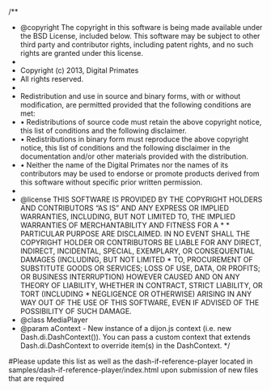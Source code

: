 /**
 * @copyright The copyright in this software is being made available under the BSD License, included below. This software may be subject to other third party and contributor rights, including patent rights, and no such rights are granted under this license.
 *
 * Copyright (c) 2013, Digital Primates
 * All rights reserved.
 *
 * Redistribution and use in source and binary forms, with or without modification, are permitted provided that the following conditions are met:
 * •  Redistributions of source code must retain the above copyright notice, this list of conditions and the following disclaimer.
 * •  Redistributions in binary form must reproduce the above copyright notice, this list of conditions and the following disclaimer in the documentation and/or other materials provided with the distribution.
 * •  Neither the name of the Digital Primates nor the names of its contributors may be used to endorse or promote products derived from this software without specific prior written permission.
 *
 * @license THIS SOFTWARE IS PROVIDED BY THE COPYRIGHT HOLDERS AND CONTRIBUTORS “AS IS” AND ANY EXPRESS OR IMPLIED WARRANTIES, INCLUDING, BUT NOT LIMITED TO, THE IMPLIED WARRANTIES OF MERCHANTABILITY AND FITNESS FOR A  * *		PARTICULAR PURPOSE ARE DISCLAIMED. IN NO EVENT SHALL THE COPYRIGHT HOLDER OR CONTRIBUTORS BE LIABLE FOR ANY DIRECT, INDIRECT, INCIDENTAL, SPECIAL, EXEMPLARY, OR CONSEQUENTIAL DAMAGES (INCLUDING, BUT NOT LIMITED *		TO, PROCUREMENT OF SUBSTITUTE GOODS OR SERVICES; LOSS OF USE, DATA, OR PROFITS; OR BUSINESS INTERRUPTION) HOWEVER CAUSED AND ON ANY THEORY OF LIABILITY, WHETHER IN CONTRACT, STRICT LIABILITY, OR TORT (INCLUDING *		NEGLIGENCE OR OTHERWISE) ARISING IN ANY WAY OUT OF THE USE OF THIS SOFTWARE, EVEN IF ADVISED OF THE POSSIBILITY OF SUCH DAMAGE.
 * @class MediaPlayer
 * @param aContext - New instance of a dijon.js context (i.e. new Dash.di.DashContext()).  You can pass a custom context that extends Dash.di.DashContext to override item(s) in the DashContext.
 */
 
 
#Please update this list as well as the dash-if-reference-player located in samples/dash-if-reference-player/index.html upon submission of new files that are required

<!--3rd Party Libs Dash.js-->
<script src="lib/dijon.js"></script>
<script src="lib/base64.js"></script>
<script src="lib/xml2json.js"></script>
<script src="lib/objectiron.js"></script>
<script src="lib/long.js"></script>
<script src="lib/Math.js"></script>

<script src="streaming/MediaPlayer.js"></script>
<script src="streaming/Context.js"></script>
<script src="streaming/ErrorHandler.js"></script>
<script src="streaming/Capabilities.js"></script>
<script src="streaming/EventBus.js"></script>
<script src="streaming/Debug.js"></script>
<script src="streaming/RequestModifierExtensions.js"></script>
<script src="streaming/VideoModel.js"></script>
<script src="streaming/vo/FragmentRequest.js"></script>
<script src="streaming/vo/TrackInfo.js"></script>
<script src="streaming/vo/MediaInfo.js"></script>
<script src="streaming/vo/StreamInfo.js"></script>
<script src="streaming/vo/ManifestInfo.js"></script>
<script src="streaming/vo/Event.js"></script>
<script src="streaming/vo/Error.js"></script>
<script src="streaming/ManifestLoader.js"></script>
<script src="streaming/ManifestUpdater.js"></script>
<script src="streaming/ManifestModel.js"></script>
<script src="streaming/MediaSourceExtensions.js"></script>
<script src="streaming/SourceBufferExtensions.js"></script>
<script src="streaming/VideoModelExtensions.js"></script>
<script src="streaming/PlaybackController.js"></script>
<script src="streaming/FragmentController.js"></script>
<script src="streaming/AbrController.js"></script>
<script src="streaming/FragmentLoader.js"></script>
<script src="streaming/FragmentModel.js"></script>
<script src="streaming/StreamController.js"></script>
<script src="streaming/StreamProcessor.js"></script>
<script src="streaming/ScheduleController.js"></script>
<script src="streaming/TimeSyncController.js"></script>
<script src="streaming/Stream.js"></script>
<script src="streaming/BufferController.js"></script>
<script src="streaming/LiveEdgeFinder.js"></script>
<script src="streaming/Notifier.js"></script>
<script src="streaming/EventController.js"></script>
<script src="streaming/URIQueryAndFragmentModel.js"></script>
<script src="streaming/vo/URIFragmentData.js"></script>

<!--Rules -->
<script src="streaming/rules/SwitchRequest.js"></script>
<script src="streaming/rules/RulesContext.js"></script>
<script src="streaming/rules/ABRRules/DownloadRatioRule.js"></script>
<script src="streaming/rules/ABRRules/InsufficientBufferRule.js"></script>
<script src="streaming/rules/ABRRules/LimitSwitchesRule.js"></script>
<script src="streaming/rules/ABRRules/BufferOccupancyRule.js"></script>
<script src="streaming/rules/ABRRules/ThroughputRule.js"></script>
<script src="streaming/rules/ABRRules/ABRRulesCollection.js"></script>

<script src="streaming/rules/SchedulingRules/RulesController.js"></script>
<script src="streaming/rules/SchedulingRules/ScheduleRulesCollection.js"></script>
<script src="streaming/rules/SchedulingRules/BufferLevelRule.js"></script>
<script src="streaming/rules/SchedulingRules/PendingRequestsRule.js"></script>
<script src="streaming/rules/SchedulingRules/SameTimeRequestRule.js"></script>
<script src="streaming/rules/SchedulingRules/PlaybackTimeRule.js"></script>

<script src="streaming/rules/SyncronisationRules/LiveEdgeBinarySearchRule.js"></script>
<script src="streaming/rules/SyncronisationRules/LiveEdgeWithTimeSyncronisationRule.js"></script>
<script src="streaming/rules/SyncronisationRules/SyncronisationRulesCollection.js"></script>


<!--protection-->
<script src="streaming/protection/eme/ProtectionModel.js"></script>
<script src="streaming/protection/eme/ProtectionModel_3Feb2014.js"></script>
<script src="streaming/protection/eme/ProtectionModel_01b.js"></script>
<script src="streaming/protection/ProtectionController.js"></script>
<script src="streaming/protection/ProtectionExtensions.js"></script>

<script src="streaming/protection/eme/SessionToken.js"></script>
<script src="streaming/protection/CommonEncryption.js"></script>
<script src="streaming/protection/drm/KeySystem.js"></script>
<script src="streaming/protection/drm/KeySystem_Access.js"></script>
<script src="streaming/protection/drm/KeySystem_ClearKey.js"></script>
<script src="streaming/protection/drm/KeySystem_PlayReady.js"></script>
<script src="streaming/protection/drm/KeySystem_Widevine.js"></script>
<script src="streaming/protection/drm/KeySystem.js"></script>

<script src="streaming/vo/protection/KeyError.js"></script>
<script src="streaming/vo/protection/KeyMessage.js"></script>
<script src="streaming/vo/protection/LicenseRequestComplete.js"></script>
<script src="streaming/vo/protection/NeedKey.js"></script>
<script src="streaming/vo/protection/ProtectionData.js"></script>

<!--Captioning-->
<script src="streaming/captioning/VTTParser.js"></script>
<script src="streaming/captioning/TTMLParser.js"></script>
<script src="streaming/captioning/TextTrackExtensions.js"></script>
<script src="streaming/captioning/TextSourceBuffer.js"></script>
<script src="streaming/captioning/TextController.js"></script>

<!-- Metrics-->
<script src="streaming/vo/MetricsList.js"></script>
<script src="streaming/MetricsModel.js"></script>
<script src="streaming/vo/metrics/BufferLevel.js"></script>
<script src="streaming/vo/metrics/BufferState.js"></script>
<script src="streaming/vo/metrics/HTTPRequest.js"></script>
<script src="streaming/vo/metrics/PlayList.js"></script>
<script src="streaming/vo/metrics/RepresentationSwitch.js"></script>
<script src="streaming/vo/metrics/TCPConnection.js"></script>
<script src="streaming/vo/metrics/DroppedFrames.js"></script>
<script src="streaming/vo/metrics/SchedulingInfo.js"></script>
<script src="streaming/vo/metrics/ManifestUpdate.js"></script>
<script src="streaming/vo/metrics/DVRInfo.js"></script>

<!-- Dash -->
<script src="dash/Dash.js"></script>
<script src="dash/DashContext.js"></script>

<script src="dash/vo/Mpd.js"></script>
<script src="dash/vo/Period.js"></script>
<script src="dash/vo/AdaptationSet.js"></script>
<script src="dash/vo/Representation.js"></script>
<script src="dash/vo/Segment.js"></script>
<script src="dash/vo/Event.js"></script>
<script src="dash/vo/EventStream.js"></script>
<script src="dash/vo/UTCTiming.js"></script>
<script src="dash/DashParser.js"></script>
<script src="dash/DashHandler.js"></script>
<script src="dash/RepresentationController.js"></script>
<script src="dash/BaseURLExtensions.js"></script>
<script src="dash/FragmentExtensions.js"></script>
<script src="dash/DashManifestExtensions.js"></script>
<script src="dash/DashMetricsExtensions.js"></script>
<script src="dash/TimelineConverter.js"></script>
<script src="dash/DashAdapter.js"></script>